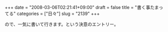 +++
date = "2008-03-06T02:21:41+09:00"
draft = false
title = "書く事たまってる"
categories = ["日々"]
slug = "2139"
+++

ので、一気に書いて行きます。という決意のエントリー。
